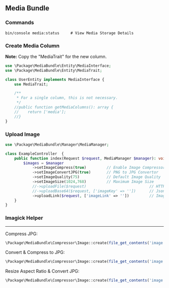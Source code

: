 ## Media Bundle

### Commands
```shell
bin/console media:status     # View Media Storage Details
```

### Create Media Column
__Note:__ Copy the "MediaTrait" for the new column.

```php
use \Package\MediaBundle\Entity\MediaInterface;
use \Package\MediaBundle\Entity\MediaTrait;

class UserEntity implements MediaInterface {
    use MediaTrait;

    /**
     * For a single column, this is not necessary.
     */
    //public function getMediaColumns(): array {
    //    return ['media'];
    //}
}
```

### Upload Image
```php
use \Package\MediaBundle\Manager\MediaManager;

class ExampleController  {
    public function index(Request $request, MediaManager $manager): void {
        $images = $manager
            ->setImageCompress(true)         // Enable Image Compressor
            ->setImageConvertJPG(true)       // PNG to JPG Convertor
            ->setImageQuality(75)            // Default Image Quality
            ->setImageSize(1024,768)         // Maximum Image Size
            //->uploadFile($request)                            // HTTP File Upload
            //->uploadBase64($request, ['imageKey' => ''])      // Json Base64 Image Upload
            ->uploadLink($request, ['imageLink' => ''])         // Image Link Upload
    }
}
```

### Imagick Helper

---

Compress JPG:

```php
\Package\MediaBundle\Compressor\Image::create(file_get_contents('image.jpg'))->save('save_path.jpg', 'jpg', 75);
```

Convert & Compress to JPG:

```php
\Package\MediaBundle\Compressor\Image::create(file_get_contents('image.png'))->save('save_path.jpg', 'jpg', 75);
```

Resize Aspect Ratio & Convert JPG:

```php
\Package\MediaBundle\Compressor\Image::create(file_get_contents('image.png'))->resize(100, 100)->output('jpg', 75);
```

